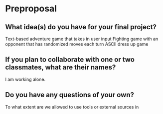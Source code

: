 # Preproposal

## What idea(s) do you have for your final project?

Text-based adventure game that takes in user input 
Fighting game with an opponent that has randomized moves each turn
ASCII dress up game

## If you plan to collaborate with one or two classmates, what are their names?

I am working alone.

## Do you have any questions of your own?

To what extent are we allowed to use tools or external sources in
